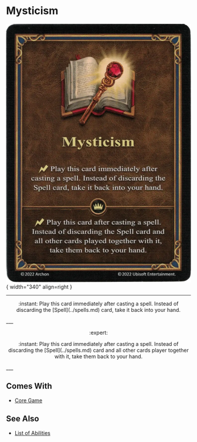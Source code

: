 # Mysticism

![Mysticism](../assets/abilities-mysticism.webp){ width="340" align=right }

___
<p style="text-align: center;" markdown>:instant: Play this card immediately after casting a spell. Instead of discarding the [Spell](../spells.md) card, take it back into your hand.</p>
___
<p style="text-align: center;" markdown> :expert: </p>

<p style="text-align: center;" markdown>:instant: Play this card immediately after casting a spell. Instead of discarding the [Spell](../spells.md) card and all other cards player together with it, take them back to your hand.</p>
___


## Comes With

- [Core Game](../content.md)


## See Also

- [List of Abilities](index.md)
